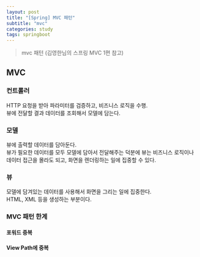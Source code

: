 ```yaml
---
layout: post
title: "[Spring] MVC 패턴"
subtitle: "mvc"
categories: study
tags: springboot
---
```


> mvc 패턴 (김영한님의 스프링 MVC 1편 참고)  

## MVC
### 컨트롤러
HTTP 요청을 받아 파라미터를 검증하고, 비즈니스 로직을 수행.  
뷰에 전달할 결과 데이터를 조회해서 모델에 담는다.  

### 모델
뷰에 출력할 데이터를 담아둔다.  
뷰가 필요한 데이터를 모두 모델에 담아서 전달해주는 덕분에 뷰는 비즈니스 로직이나 데이터 접근을 몰라도 되고, 화면을 렌더링하는 일에 집중할 수 있다.

### 뷰
모델에 담겨있는 데이터를 사용해서 화면을 그리는 일에 집중한다.  
HTML, XML 등을 생성하는 부분이다.


### MVC 패턴 한계
#### 포워드 중복

#### View Path에 중복